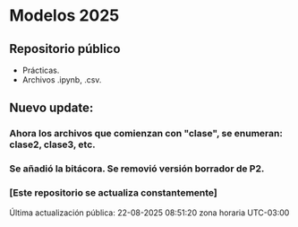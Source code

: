 # Modelos 2025

## Repositorio público

- Prácticas.
- Archivos .ipynb, .csv.


## Nuevo update:
### Ahora los archivos que comienzan con "clase", se enumeran: clase2, clase3, etc.
### Se añadió la bitácora. Se removió versión borrador de P2.


### [Este repositorio se actualiza constantemente]

Última actualización pública: 22-08-2025 08:51:20 zona horaria UTC-03:00
